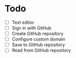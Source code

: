
# Todo

- [ ] Text editor
- [ ] Sign in with GitHub
- [ ] Create GitHub repository
- [ ] Configure custom domain
- [ ] Save to GitHub repository
- [ ] Read from GitHub repository
